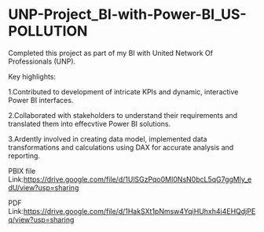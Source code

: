 # UNP-Project_BI-with-Power-BI_US-POLLUTION

Completed this project as part of my BI with United Network Of Professionals (UNP).

Key highlights:

1.Contributed to development of intricate KPIs and dynamic, interactive Power BI interfaces.

2.Collaborated with stakeholders to understand their requirements and translated them into effecvtive Power BI solutions.

3.Ardently involved in creating data model, implemented data transformations and calculations using DAX for accurate analysis and reporting.

PBIX file Link:https://drive.google.com/file/d/1UlSGzPqo0MI0NsN0bcL5qG7ggMly_edU/view?usp=sharing

PDF Link:https://drive.google.com/file/d/1HakSXt1pNmsw4YqiHUhxh4i4EHQdjPEq/view?usp=sharing
